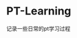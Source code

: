 





































































































































































































# PT-Learning
记录一些日常的pt学习过程
